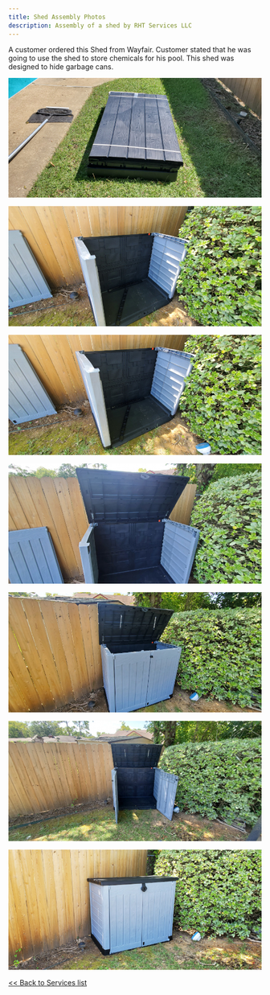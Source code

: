 ```yaml
---
title: Shed Assembly Photos
description: Assembly of a shed by RHT Services LLC
---
```


A customer ordered this Shed from Wayfair. Customer stated that he was going to use the shed to store
chemicals for his pool. This shed was designed to hide garbage cans.

![](/images/shed_20200926/20200926_105518T.jpg)

![](/images/shed_20200926/20200926_111157T.jpg)

![](/images/shed_20200926/20200926_111200T.jpg)

![](/images/shed_20200926/20200926_112735T.jpg)

![](/images/shed_20200926/20200926_113722T.jpg)

![](/images/shed_20200926/20200926_113735T.jpg)

![](/images/shed_20200926/20200926_114049T.jpg)

[<< Back to Services list](/services)